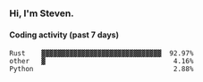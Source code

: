 ### Hi, I'm Steven.

#### Coding activity (past 7 days)
```
Rust    ▓▓▓▓▓▓▓▓▓▓▓▓▓▓▓▓▓▓▓▓▓▓▓▓▓▓▓▓▓▓  92.97%
other   ▓                                4.16%
Python                                   2.88%
```
